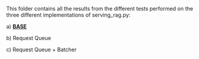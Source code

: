 This folder contains all the results from the different tests performed on the three different implementations of serving_rag.py:

a) [**BASE**](/main/task-2v2/serving_rag.py)

b) Request Queue

c) Request Queue + Batcher
